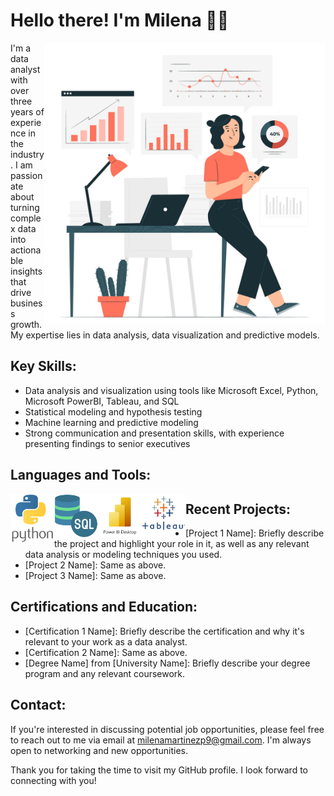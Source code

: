# Hello there! I'm Milena 👋🏼

 <img align="right" alt="Image: Freepik.com" src="Image1.jpg" width="450" height="450"/> 

I'm a data analyst with over three years of experience in the industry. I am passionate about turning complex data into actionable insights that drive business growth. My expertise lies in data analysis, data visualization and predictive models.

## Key Skills:

- Data analysis and visualization using tools like Microsoft Excel, Python, Microsoft PowerBI, Tableau, and SQL
- Statistical modeling and hypothesis testing
- Machine learning and predictive modeling
- Strong communication and presentation skills, with experience presenting findings to senior executives

## Languages and Tools:

<img align="left" alt="Python" width="70px" src="Python_Icon.png" />
<img align="left" alt="SQL" width="70px" src="SQL_icon.png" />
<img align="left" alt="Power BI" width="70px" src="PowerBI_icon.jpeg" />
<img align="left" alt="Tableau" width="70px" src="Tableau_icon.jpeg" /> 

## Recent Projects:

- [Project 1 Name]: Briefly describe the project and highlight your role in it, as well as any relevant data analysis or modeling techniques you used.
- [Project 2 Name]: Same as above.
- [Project 3 Name]: Same as above.

## Certifications and Education:

- [Certification 1 Name]: Briefly describe the certification and why it's relevant to your work as a data analyst.
- [Certification 2 Name]: Same as above.
- [Degree Name] from [University Name]: Briefly describe your degree program and any relevant coursework.

## Contact:

If you're interested in discussing potential job opportunities, please feel free to reach out to me via email at milenamartinezp9@gmail.com. I'm always open to networking and new opportunities.

Thank you for taking the time to visit my GitHub profile. I look forward to connecting with you!
